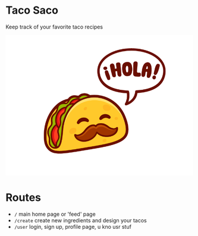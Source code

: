 # Taco Saco
Keep track of your favorite taco recipes

![Taco Logo](https://github.com/dcsim0n/TacoSaco/blob/master/public/images/logo.png?raw=true)

# Routes
+ `/` main home page or 'feed' page
+ `/create` create new ingredients and design your tacos
+ `/user` login, sign up, profile page, u kno usr stuf

